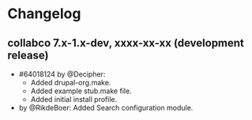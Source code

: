 Changelog
================================================================================



collabco 7.x-1.x-dev, xxxx-xx-xx (development release)
--------------------------------------------------------------------------------

- #64018124 by @Decipher:
  - Added drupal-org.make.
  - Added example stub.make file.
  - Added initial install profile.
- by @RikdeBoer: Added Search configuration module.
